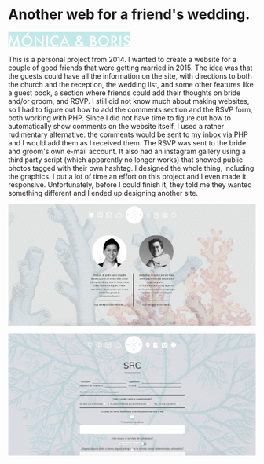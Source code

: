 # Another web for a friend's wedding.

![MYB-home](MB.png)

This is a personal project from 2014. I wanted to create a website for a couple of good friends that were getting married in 2015. The idea was that the guests could have all the information on the site, with directions to both the church and the reception, the wedding list, and some other features like a guest book, a section where friends could add their thoughts on bride and/or groom, and RSVP.
I still did not know much about making websites, so I had to figure out how to add the comments section and the RSVP form, both working with PHP. Since I did not have time to figure out how to automatically show comments on the website itself, I used a rather rudimentary alternative: the comments would be sent to my inbox via PHP and I would add them as I received them. The RSVP was sent to the bride and groom's own e-mail account. It also had an instagram gallery using a third party script (which apparently no longer works) that showed public photos tagged with their own hashtag.
I designed the whole thing, including the graphics. I put a lot of time an effort on this project and I even made it responsive. Unfortunately, before I could finish it, they told me they wanted something different and I ended up designing another site.

![MYB-map](MB-about.png)

![MYB-map](MB-RSVP.png)

